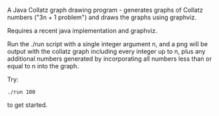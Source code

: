 A Java Collatz graph drawing program - generates graphs of Collatz numbers ("3n + 1 problem") and draws the graphs using graphviz.

Requires a recent java implementation and graphviz.

Run the ./run script with a single integer argument n, and a png will be output with the collatz graph including every integer up to n, plus any additional numbers generated by incorporating all numbers less than or equal to n into the graph.

Try:

    ./run 100

to get started.
